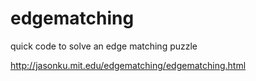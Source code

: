 # edgematching
quick code to solve an edge matching puzzle

http://jasonku.mit.edu/edgematching/edgematching.html
